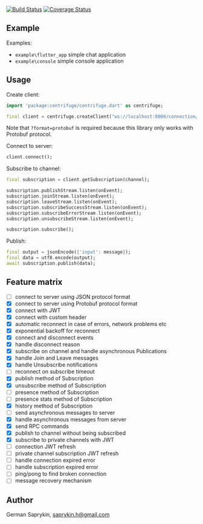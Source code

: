 [![Build Status](https://travis-ci.org/centrifugal/centrifuge-dart.svg?branch=master)](https://travis-ci.org/centrifugal/centrifuge-dart)
[![Coverage Status](https://coveralls.io/repos/github/centrifugal/centrifuge-dart/badge.svg?branch=master)](https://coveralls.io/github/centrifugal/centrifuge-dart?branch=master)

## Example

Examples:
* `example\flutter_app` simple chat application
* `example\console` simple console application 

## Usage

Create client:

```dart
import 'package:centrifuge/centrifuge.dart' as centrifuge;

final client = centrifuge.createClient("ws://localhost:8000/connection/websocket?format=protobuf");
```

Note that `?format=protobuf` is required because this library only works with Protobuf protocol.

Connect to server:
```dart
client.connect();
```
Subscribe to channel:
```dart
final subscription = client.getSubscription(channel);

subscription.publishStream.listen(onEvent);
subscription.joinStream.listen(onEvent);  
subscription.leaveStream.listen(onEvent);
subscription.subscribeSuccessStream.listen(onEvent);
subscription.subscribeErrorStream.listen(onEvent);
subscription.unsubscribeStream.listen(onEvent);

subscription.subscribe();
```

Publish:
```dart
final output = jsonEncode({'input': message});
final data = utf8.encode(output);
await subscription.publish(data);
```

## Feature matrix

- [ ] connect to server using JSON protocol format
- [x] connect to server using Protobuf protocol format
- [x] connect with JWT
- [x] connect with custom header
- [x] automatic reconnect in case of errors, network problems etc
- [x] exponential backoff for reconnect
- [x] connect and disconnect events
- [x] handle disconnect reason
- [x] subscribe on channel and handle asynchronous Publications
- [x] handle Join and Leave messages
- [x] handle Unsubscribe notifications
- [ ] reconnect on subscribe timeout
- [x] publish method of Subscription
- [x] unsubscribe method of Subscription
- [ ] presence method of Subscription
- [ ] presence stats method of Subscription
- [x] history method of Subscription
- [ ] send asynchronous messages to server
- [x] handle asynchronous messages from server
- [x] send RPC commands
- [x] publish to channel without being subscribed
- [x] subscribe to private channels with JWT
- [ ] connection JWT refresh
- [ ] private channel subscription JWT refresh
- [ ] handle connection expired error
- [ ] handle subscription expired error
- [ ] ping/pong to find broken connection
- [ ] message recovery mechanism

## Author

German Saprykin, saprykin.h@gmail.com

